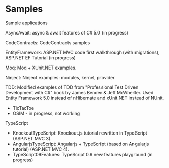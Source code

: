 Samples
=======

Sample applications

AsyncAwait: async & await features of C# 5.0 (in progress)

CodeContracts: CodeContracts samples

EntityFramework: ASP.NET MVC code first walkthrough (with migrations), ASP.NET EF Tutorial (in progress)

Moq: Moq + XUnit.NET examples.

Ninject: Ninject examples: modules, kernel, provider

TDD: Modified examples of TDD from "Professional Test Driven Development with C#" book by James Bender & Jeff McWherter. 
     Used Entity Framework 5.0 instead of nHibernate and xUnit.NET instead of NUnit.
  - TicTacToe
  - OSIM - in progress, not working

TypeScript
  - KnockoutTypeScript: Knockout.js tutorial rewritten in TypeScript (ASP.NET MVC 3).
  - AngularjsTypeScript: Angularjs + TypeScript (based on Angularjs tutorial) (ASP.NET MVC 4).
  - TypeScript09Features: TypeScript 0.9 new features playground (in progress)


